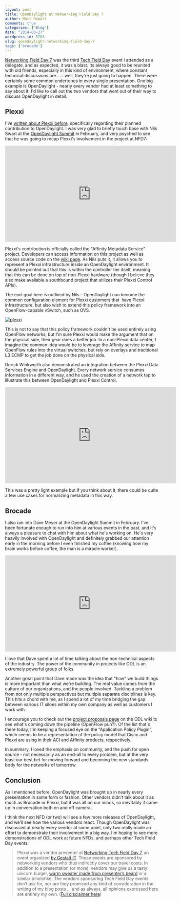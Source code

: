 ```yaml
---
layout: post
title: OpenDaylight at Networking Field Day 7
author: Matt Oswalt
comments: true
categories: ['Blog']
date: "2014-03-27"
wordpress_id: 5783
slug: opendaylight-networking-field-day-7
tags: ['brocade']
---
```



[Networking Field Day 7](http://techfieldday.com/event/nfd7/) was the third [Tech Field Day](http://techfieldday.com) event I attended as a delegate, and as expected, it was a blast. Its always good to be reunited with old friends, especially in this kind of environment, where constant technical discussions are.......well, they're just going to happen. There were certainly some common undertones in every single presentation. One big example is OpenDaylight - nearly every vendor had at least something to say about it. I'd like to call out the two vendors that went out of their way to discuss OpenDaylight in detail.

## Plexxi

I've [written about Plexxi before](https://oswalt.dev/2013/10/plexxi-optimized-workload-and-workflow/), specifically regarding their planned contribution to OpenDaylight. I was very glad to briefly touch base with Nils Swart at the [OpenDaylight Summit](http://events.linuxfoundation.org/events/opendaylight-summit) in February, and very psyched to see that he was going to recap Plexxi's involvement in the project at NFD7:

<div style="text-align: center"><iframe width="560" height="315" src="https://www.youtube.com/embed/bKGU7tYZV38" frameborder="0" allowfullscreen></iframe></div>

Plexxi's contribution is officially called the "Affinity Metadata Service" project. Developers can access information on this project as well as access source code on the [wiki page](https://wiki.opendaylight.org/view/Affinity_Metadata_Service:Release_Review). As Nils puts it, it allows you to represent a Plexxi infrastructure inside an OpenDaylight environment. It should be pointed out that this is within the controller tier itself, meaning that this can be done on top of non-Plexxi hardware (though I believe they also make available a southbound project that utilizes their Plexxi Control APIs).

The end-goal here is outlined by Nils - OpenDaylight can become the common configuration element for Plexxi customers that  have Plexxi infrastructure, but also wish to extend this policy framework into an OpenFlow-capable vSwitch, such as OVS.

[![plexxi](/assets/2014/03/plexxi-1024x531.png)](/assets/2014/03/plexxi.png)

This is not to say that this policy framework couldn't be used entirely using OpenFlow networks, but I'm sure Plexxi would make the argument that on the physical side, their gear does a better job. In a non-Plexxi data center, I imagine the common idea would be to leverage the Affinity service to map OpenFlow rules into the virtual switches, but rely on overlays and traditional L3 ECMP to get the job done on the physical side.

Derick Winkworth also demonstrated an integration between the Plexxi Data Services Engine and OpenDaylight. Every network service consumes information in a different way, and he used the creation of a network tap to illustrate this between OpenDaylight and Plexxi Control.

<div style="text-align: center"><iframe width="560" height="315" src="http://www.youtube.com/embed/2vrX_67ovoQ" frameborder="0" allowfullscreen></iframe></div>

This was a pretty light example but if you think about it, there could be quite a few use cases for normalizing metadata in this way.

## Brocade

I also ran into Dave Meyer at the OpenDaylight Summit in February. I've been fortunate enough to run into him at various events in the past, and it's always a pleasure to chat with him about what he's working on. He's very heavily involved with OpenDaylight and definitely grabbed our attention early in the morning before I even finished my coffee (knowing how my brain works before coffee, the man is a miracle worker).

<div style="text-align: center"><iframe width="560" height="315" src="http://www.youtube.com/embed/K5mgGYkaNDA" frameborder="0" allowfullscreen></iframe></div>

I love that Dave spent a lot of time talking about the non-technical aspects of the industry. The power of the community in projects like ODL is an extremely powerful group of folks.

Another great point that Dave made was the idea that "how" we build things is more important than what we're building. The real value comes from the culture of our organizations, and the people involved. Tackling a problem from not only multiple perspectives but multiple separate disciplines is key. This hits a chord with me, as I spend a lot of my time bridging the gap between various IT siloes within my own company as well as customers I work with.

I encourage you to check out the [project proposals page](https://wiki.opendaylight.org/view/Project_Proposals:Application_Policy_Plugin) on the ODL wiki to see what's coming down the pipeline (OpenFlow pun?). Of the list that's there today, I'm keeping a focused eye on the "Application Policy Plugin", which seems to be a representation of the policy model that Cisco and Plexxi are using in their ACI and Affinity products, respectively.

In summary, I loved the emphasis on community, and the push for open source - not necessarily as an end-all to every problem, but at the very least our best bet for moving forward and becoming the new standards body for the networks of tomorrow.

## Conclusion

As I mentioned before, OpenDaylight was brought up in nearly every presentation in some form or fashion. Other vendors didn't talk about it as much as Brocade or Plexxi, but it was all on our minds, so inevitably it came up in conversation both on and off camera.

I think the next NFD (or two) will see a few more releases of OpenDaylight, and we'll see how the various vendors react. Though OpenDaylight was discussed at nearly every vendor at some point, only two really made an effort to demonstrate their involvement in a big way. I'm hoping to see more demonstrations of ODL work at future NFDs, and perhaps other Tech Field Day events.

> Plexxi was a vendor presenter at [Networking Tech Field Day 7](http://techfieldday.com/event/nfd7/), an event organized [by Gestalt IT](http://techfieldday.com/about/). These events are sponsored by networking vendors who thus indirectly cover our travel costs. In addition to a presentation (or more), vendors may give us a tasty unicorn burger, [warm sweater made from presenter’s beard](http://www.youtube.com/watch?v=oQrJk9JzW8o) or a similar tchotchke. The vendors sponsoring Tech Field Day events don’t ask for, nor are they promised any kind of consideration in the writing of my blog posts … and as always, all opinions expressed here are entirely my own. ([Full disclaimer here](https://oswalt.dev/disclaimers/))
